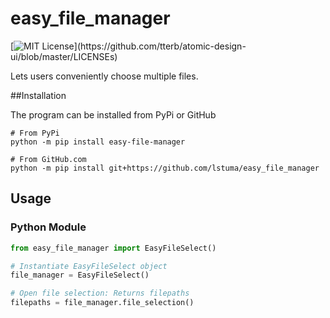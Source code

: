 # easy_file_manager
[![MIT License](https://img.shields.io/apm/l/atomic-design-ui.svg?)](https://github.com/tterb/atomic-design-ui/blob/master/LICENSEs)

Lets users conveniently choose multiple files.

##Installation

The program can be installed from PyPi or GitHub
```
# From PyPi
python -m pip install easy-file-manager

# From GitHub.com
python -m pip install git+https://github.com/lstuma/easy_file_manager
```
## Usage
### Python Module
```python
from easy_file_manager import EasyFileSelect()

# Instantiate EasyFileSelect object
file_manager = EasyFileSelect()

# Open file selection: Returns filepaths
filepaths = file_manager.file_selection()
```
